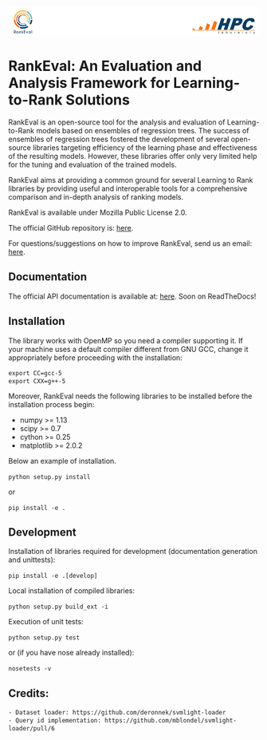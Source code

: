 <img src=doc/banner.png>

# RankEval: An Evaluation and Analysis Framework for Learning-to-Rank Solutions

RankEval is an open-source tool for the analysis and evaluation of
Learning-to-Rank models based on ensembles of regression trees. The
success of ensembles of regression trees fostered the development of
several open-source libraries targeting efficiency of the learning phase
and effectiveness of the resulting models. However, these libraries offer
only very limited help for the tuning and evaluation of the trained models.

RankEval aims at providing a common ground for several Learning to Rank 
libraries by providing useful and interoperable tools for a comprehensive
comparison and in-depth analysis of ranking models.

RankEval is available under Mozilla Public License 2.0.

The official GitHub repository is: [here](https://github.com/hpclab/rankeval).

For questions/suggestions on how to improve RankEval, send us an email: [here](rankeval@isti.cnr.it).

## Documentation

The official API documentation is available at: [here](http://rankeval.isti.cnr.it/docs/).
Soon on ReadTheDocs!

## Installation

The library works with OpenMP so you need a compiler supporting it. 
If your machine uses a default compiler different from GNU GCC, change it 
appropriately before proceeding with the installation:

```
export CC=gcc-5
export CXX=g++-5
```

Moreover, RankEval needs the following libraries to be installed before the 
installation process begin:
  - numpy >= 1.13
  - scipy >= 0.7
  - cython >= 0.25
  - matplotlib >= 2.0.2

Below an example of installation.

```python setup.py install```

or

```pip install -e .```

## Development

Installation of libraries required for development (documentation generation and unittests):

```pip install -e .[develop]```

Local installation of compiled libraries: 

```python setup.py build_ext -i```

Execution of unit tests:

```python setup.py test```

or (if you have nose already installed):

```nosetests -v```

## Credits:
    - Dataset loader: https://github.com/deronnek/svmlight-loader
    - Query id implementation: https://github.com/mblondel/svmlight-loader/pull/6